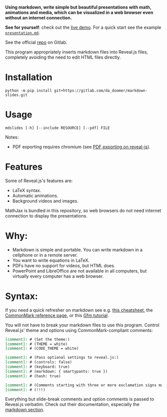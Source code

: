 **Using markdown, write simple but beautiful presentations with math,
animations and media, which can be visualized in a web browser even without
an internet connection.**

**See for yourself**: check out the [live demo](https://da_doomer.gitlab.io/markdown-slides). For a quick start see the example [`presentation.md`](./presentation.md).

See the official [repo](https://gitlab.com/da_doomer/markdown-slides) on Gitlab.

This program appropriately inserts markdown files into Reveal.js files,
completely avoiding the need to edit HTML files directly.

# Installation

```
python -m pip install git+https://gitlab.com/da_doomer/markdown-slides.git
```

# Usage

```
mdslides [-h] [--include RESOURCE] [--pdf] FILE
```

Notes:

 - PDF exporting requires chromium (see [PDF exporting on
	 reveal-js](https://revealjs.com/pdf-export/)).

# Features

Some of Reveal.js's features are:

- LaTeX syntax.
- Automatic animations.
- Background videos and images.

MathJax is bundled in this repository, so web browsers do not need internet
connection to display the presentations.

# Why:

 - Markdown is simple and portable. You can write markdown in a cellphone or
 in a remote server.
 - You want to write equations in LaTeX.
 - PDFs have no support for videos, but HTML does.
 - PowerPoint and LibreOffice are not available in all computers, but virtually
 every computer has a web browser.

# Syntax:

If you need a quick refresher on markdown see e.g.
[this cheatsheet](https://www.markdownguide.org/cheat-sheet/), the
[CommonMark reference page](https://commonmark.org/help/), or this
[Gfm tutorial](https://guides.github.com/features/mastering-markdown/).

You will not have to break your markdown files to use this program. Control
Reveal.js' theme and options using CommonMark-compliant comments:

```md
[comment]: # (Set the theme:)
[comment]: # (THEME = white)
[comment]: # (CODE_THEME = white)

[comment]: # (Pass optional settings to reveal.js:)
[comment]: # (controls: false)
[comment]: # (keyboard: true)
[comment]: # (markdown: { smartypants: true })
[comment]: # (hash: true)

[comment]: # (Comments starting with three or more exclamation signs mark slide-breaks)
[comment]: # (!!!)
```

Everything but slide-break comments and option comments is passed to Reveal.js verbatim. Check out their documentation, especially the [markdown section](https://revealjs.com/markdown/).
